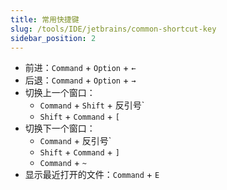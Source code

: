 ```yaml
---
title: 常用快捷键
slug: /tools/IDE/jetbrains/common-shortcut-key
sidebar_position: 2
---
```


- 前进：`Command` + `Option` + `←`
- 后退：`Command` + `Option` + `→`
- 切换上一个窗口：
  - `Command` + `Shift` + 反引号`
  - `Shift` + `Command` + `[`
- 切换下一个窗口：
  - `Command` + 反引号`
  - `Shift` + `Command` + `]`
  - `Command` + `~`
- 显示最近打开的文件：`Command` + `E`